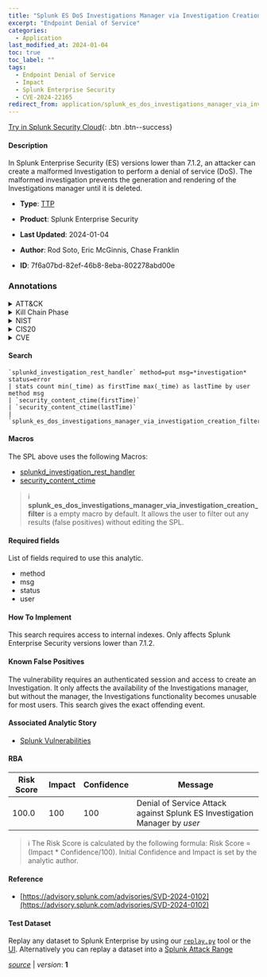 ```yaml
---
title: "Splunk ES DoS Investigations Manager via Investigation Creation"
excerpt: "Endpoint Denial of Service"
categories:
  - Application
last_modified_at: 2024-01-04
toc: true
toc_label: ""
tags:
  - Endpoint Denial of Service
  - Impact
  - Splunk Enterprise Security
  - CVE-2024-22165
redirect_from: application/splunk_es_dos_investigations_manager_via_investigation_creation/
---
```




[Try in Splunk Security Cloud](https://www.splunk.com/en_us/cyber-security.html){: .btn .btn--success}

#### Description

In Splunk Enterprise Security (ES) versions lower than 7.1.2, an attacker can create a malformed Investigation to perform a denial of service (DoS). The malformed investigation prevents the generation and rendering of the Investigations manager until it is deleted.

- **Type**: [TTP](https://github.com/splunk/security_content/wiki/Detection-Analytic-Types)
- **Product**: Splunk Enterprise Security

- **Last Updated**: 2024-01-04
- **Author**: Rod Soto, Eric McGinnis, Chase Franklin
- **ID**: 7f6a07bd-82ef-46b8-8eba-802278abd00e

### Annotations
<details>
  <summary>ATT&CK</summary>

<div markdown="1">

#### [ATT&CK](https://attack.mitre.org/)

| ID          | Technique   | Tactic         |
| ----------- | ----------- |--------------- |
| [T1499](https://attack.mitre.org/techniques/T1499/) | Endpoint Denial of Service | Impact |

</div>
</details>


<details>
  <summary>Kill Chain Phase</summary>

<div markdown="1">

* Actions On Objectives


</div>
</details>


<details>
  <summary>NIST</summary>

<div markdown="1">

* DE.CM



</div>
</details>

<details>
  <summary>CIS20</summary>

<div markdown="1">

* CIS 10



</div>
</details>

<details>
  <summary>CVE</summary>

<div markdown="1">

| ID          | Summary | [CVSS](https://nvd.nist.gov/vuln-metrics/cvss) |
| ----------- | ----------- | -------------- |
| [CVE-2024-22165](https://nvd.nist.gov/vuln/detail/CVE-2024-22165) |  |  |



</div>
</details>


#### Search

```
`splunkd_investigation_rest_handler` method=put msg=*investigation* status=error 
| stats count min(_time) as firstTime max(_time) as lastTime by user method msg 
| `security_content_ctime(firstTime)` 
| `security_content_ctime(lastTime)` 
| `splunk_es_dos_investigations_manager_via_investigation_creation_filter`
```

#### Macros
The SPL above uses the following Macros:
* [splunkd_investigation_rest_handler](https://github.com/splunk/security_content/blob/develop/macros/splunkd_investigation_rest_handler.yml)
* [security_content_ctime](https://github.com/splunk/security_content/blob/develop/macros/security_content_ctime.yml)

> :information_source:
> **splunk_es_dos_investigations_manager_via_investigation_creation_filter** is a empty macro by default. It allows the user to filter out any results (false positives) without editing the SPL.



#### Required fields
List of fields required to use this analytic.
* method
* msg
* status
* user



#### How To Implement
This search requires access to internal indexes. Only affects Splunk Enterprise Security versions lower than 7.1.2.
#### Known False Positives
The vulnerability requires an authenticated session and access to create an Investigation. It only affects the availability of the Investigations manager, but without the manager, the Investigations functionality becomes unusable for most users. This search gives the exact offending event.

#### Associated Analytic Story
* [Splunk Vulnerabilities](/stories/splunk_vulnerabilities)




#### RBA

| Risk Score  | Impact      | Confidence   | Message      |
| ----------- | ----------- |--------------|--------------|
| 100.0 | 100 | 100 | Denial of Service Attack against Splunk ES Investigation Manager by $user$ |


> :information_source:
> The Risk Score is calculated by the following formula: Risk Score = (Impact * Confidence/100). Initial Confidence and Impact is set by the analytic author.


#### Reference

* [https://advisory.splunk.com/advisories/SVD-2024-0102](https://advisory.splunk.com/advisories/SVD-2024-0102)



#### Test Dataset
Replay any dataset to Splunk Enterprise by using our [`replay.py`](https://github.com/splunk/attack_data#using-replaypy) tool or the [UI](https://github.com/splunk/attack_data#using-ui).
Alternatively you can replay a dataset into a [Splunk Attack Range](https://github.com/splunk/attack_range#replay-dumps-into-attack-range-splunk-server)




[*source*](https://github.com/splunk/security_content/tree/develop/detections/application/splunk_es_dos_investigations_manager_via_investigation_creation.yml) \| *version*: **1**
